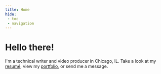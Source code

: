 ```yaml
---
title: Home
hide:
 - toc
 - navigation
---
```


# Hello there!

I'm a technical writer and video producer in Chicago, IL. Take a look at my [resumé](resume.md), view my [portfolio](portfolio/api_documentation.md/), or send me a message.